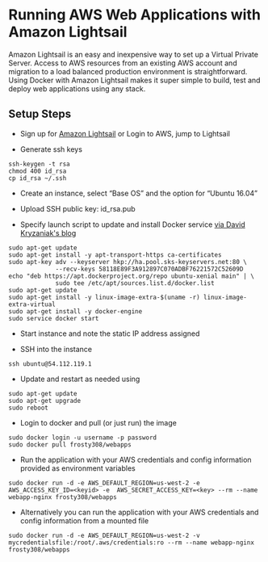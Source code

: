 Running AWS Web Applications with Amazon Lightsail
==================================================
Amazon Lightsail is an easy and inexpensive way to set up a Virtual Private Server. Access
to AWS resources from an existing AWS account and migration to a load balanced production
environment is straightforward. Using Docker with Amazon Lightsail makes it super simple
to build, test and deploy web applications using any stack.

Setup Steps
-----------
* Sign up for [Amazon Lightsail](https://amazonlightsail.com) or Login to AWS, jump to Lightsail

* Generate ssh keys
```
ssh-keygen -t rsa
chmod 400 id_rsa
cp id_rsa ~/.ssh
```
* Create an instance, select “Base OS” and the option for “Ubuntu 16.04”

* Upload SSH public key: id_rsa.pub

* Specify launch script to update and install Docker service [via David Kryzaniak's blog](https://davekz.com/docker-on-lightsail/)
```
sudo apt-get update
sudo apt-get install -y apt-transport-https ca-certificates
sudo apt-key adv --keyserver hkp://ha.pool.sks-keyservers.net:80 \
             --recv-keys 58118E89F3A912897C070ADBF76221572C52609D
echo "deb https://apt.dockerproject.org/repo ubuntu-xenial main" | \
             sudo tee /etc/apt/sources.list.d/docker.list
sudo apt-get update
sudo apt-get install -y linux-image-extra-$(uname -r) linux-image-extra-virtual
sudo apt-get install -y docker-engine
sudo service docker start
```

* Start instance and note the static IP address assigned

* SSH into the instance 
```
ssh ubuntu@54.112.119.1
```

* Update and restart as needed using
```
sudo apt-get update
sudo apt-get upgrade
sudo reboot
```

* Login to docker and pull (or just run) the image
```
sudo docker login -u username -p password
sudo docker pull frosty308/webapps
```
* Run the application with your AWS credentials and config information provided as environment variables
```
sudo docker run -d -e AWS_DEFAULT_REGION=us-west-2 -e AWS_ACCESS_KEY_ID=<keyid> -e  AWS_SECRET_ACCESS_KEY=<key> --rm --name webapp-nginx frosty308/webapps
```
* Alternatively you can run the application with your AWS credentials and config information from a mounted file
```
sudo docker run -d -e AWS_DEFAULT_REGION=us-west-2 -v mycredentialsfile:/root/.aws/credentials:ro --rm --name webapp-nginx frosty308/webapps
```
